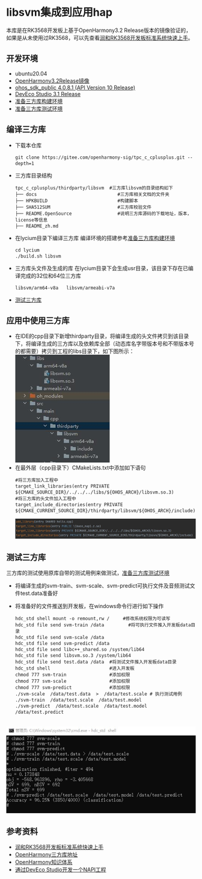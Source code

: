 # libsvm集成到应用hap
本库是在RK3568开发板上基于OpenHarmony3.2 Release版本的镜像验证的，如果是从未使用过RK3568，可以先查看[润和RK3568开发板标准系统快速上手](https://gitee.com/openharmony-sig/knowledge_demo_temp/tree/master/docs/rk3568_helloworld)。
## 开发环境
- ubuntu20.04
- [OpenHarmony3.2Release镜像](https://gitee.com/link?target=https%3A%2F%2Frepo.huaweicloud.com%2Fopenharmony%2Fos%2F3.2-Release%2Fdayu200_standard_arm32.tar.gz)
- [ohos_sdk_public 4.0.8.1 (API Version 10 Release)](http://download.ci.openharmony.cn/version/Master_Version/OpenHarmony_4.0.8.1/20230608_091016/version-Master_Version-OpenHarmony_4.0.8.1-20230608_091016-ohos-sdk-full.tar.gz)
- [DevEco Studio 3.1 Release](https://contentcenter-vali-drcn.dbankcdn.cn/pvt_2/DeveloperAlliance_package_901_9/81/v3/tgRUB84wR72nTfE8Ir_xMw/devecostudio-windows-3.1.0.501.zip?HW-CC-KV=V1&HW-CC-Date=20230621T074329Z&HW-CC-Expire=315360000&HW-CC-Sign=22F6787DF6093ECB4D4E08F9379B114280E1F65DA710599E48EA38CB24F3DBF2)
- [准备三方库构建环境](../../../lycium/README.md#1编译环境准备)
- [准备三方库测试环境](../../../lycium/README.md#3ci环境准备)
## 编译三方库
- 下载本仓库
  ```
  git clone https://gitee.com/openharmony-sig/tpc_c_cplusplus.git --depth=1
  ```
  
- 三方库目录结构
  ```
  tpc_c_cplusplus/thirdparty/libsvm  #三方库libsvm的目录结构如下
  ├── docs                              #三方库相关文档的文件夹
  ├── HPKBUILD                          #构建脚本
  ├── SHA512SUM                         #三方库校验文件
  ├── README.OpenSource                 #说明三方库源码的下载地址，版本，license等信息
  ├── README_zh.md   
  ```
  
- 在lycium目录下编译三方库
  编译环境的搭建参考[准备三方库构建环境](../../../lycium/README.md#1编译环境准备)
  ```
  cd lycium
  ./build.sh libsvm
  ```
  
- 三方库头文件及生成的库
  在lycium目录下会生成usr目录，该目录下存在已编译完成的32位和64位三方库
  ```
  libsvm/arm64-v8a   libsvm/armeabi-v7a
  ```

- [测试三方库](#测试三方库)

## 应用中使用三方库

- 在IDE的cpp目录下新增thirdparty目录，将编译生成的头文件拷贝到该目录下，将编译生成的三方库以及依赖库全部（动态库名字带版本号和不带版本号的都需要）拷贝到工程的libs目录下，如下图所示：
  &nbsp;![thirdparty_install_dir](pic/libsvm_install_dir.jpg)
- 在最外层（cpp目录下）CMakeLists.txt中添加如下语句
  ```
  #将三方库加入工程中
  target_link_libraries(entry PRIVATE ${CMAKE_SOURCE_DIR}/../../../libs/${OHOS_ARCH}/libsvm.so.3) 
  #将三方库的头文件加入工程中
  target_include_directories(entry PRIVATE ${CMAKE_CURRENT_SOURCE_DIR}/thirdparty/libsvm/${OHOS_ARCH}/include)
  ```
  ![libsvm_usage](pic/libsvm_usage.jpg)
## 测试三方库
三方库的测试使用原库自带的测试用例来做测试，[准备三方库测试环境](../../../lycium/README.md#3ci环境准备)

- 将编译生成的svm-train、svm-scale、svm-predict可执行文件及音频测试文件test.data准备好

- 将准备好的文件推送到开发板，在windows命令行进行如下操作

  ```
  hdc_std shell mount -o remount,rw /     #修改系统权限为可读写
  hdc_std file send svm-train /data         #将可执行文件推入开发板data目录
  hdc_std file send svm-scale /data
  hdc_std file send svm-predict /data
  hdc_std file send libc++_shared.so /system/lib64 
  hdc_std file send libsvm.so.3 /system/lib64
  hdc_std file send test.data /data  #将测试文件推入开发板data目录
  hdc_std shell                      #进入开发板
  chmod 777 svm-train                #添加权限
  chmod 777 svm-scale                #添加权限
  chmod 777 svm-predict              #添加权限
  ./svm-scale  /data/test.data  >  /data/test.scale # 执行测试用例
  ./svm-train  /data/test.scale  /data/test.model
  ./svm-predict  /data/test.scale  /data/test.model  /data/test.predict
  ```

&nbsp;![libsvm_test](pic/libsvm_test.jpg)

## 参考资料
- [润和RK3568开发板标准系统快速上手](https://gitee.com/openharmony-sig/knowledge_demo_temp/tree/master/docs/rk3568_helloworld)
- [OpenHarmony三方库地址](https://gitee.com/openharmony-tpc)
- [OpenHarmony知识体系](https://gitee.com/openharmony-sig/knowledge)
- [通过DevEco Studio开发一个NAPI工程](https://gitee.com/openharmony-sig/knowledge_demo_temp/blob/master/docs/napi_study/docs/hello_napi.md)
